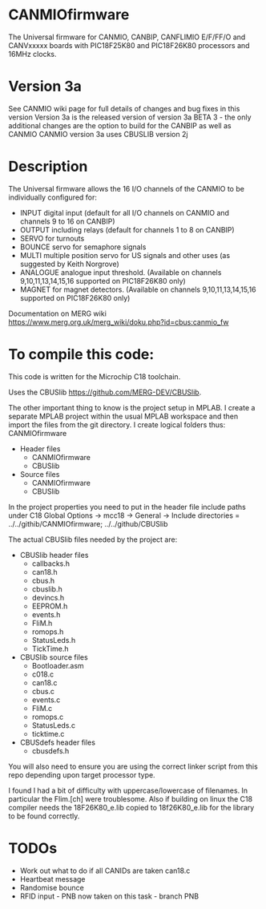 # CANMIOfirmware

The Universal firmware for CANMIO, CANBIP, CANFLIMIO E/F/FF/O and CANVxxxxx boards with PIC18F25K80 and PIC18F26K80 processors and 16MHz clocks.

# Version 3a

See CANMIO wiki page for full details of changes and bug fixes in this version
Version 3a is the released version of version 3a BETA 3 - the only additional changes are the option to build for the CANBIP as well as CANMIO
CANMIO version 3a uses CBUSLIB version 2j


# Description

The Universal firmware allows the 16 I/O channels of the CANMIO to be individually configured for:

  * INPUT digital input (default for all I/O channels on CANMIO and channels 9 to 16 on CANBIP)
  * OUTPUT including relays (default for channels 1 to 8 on CANBIP)
  * SERVO for turnouts
  * BOUNCE servo for semaphore signals
  * MULTI multiple position servo for US signals and other uses (as suggested by Keith Norgrove)
  * ANALOGUE analogue input threshold. (Available on channels 9,10,11,13,14,15,16 supported on PIC18F26K80 only)
  * MAGNET for magnet detectors. (Available on channels 9,10,11,13,14,15,16 supported on PIC18F26K80 only)

Documentation on MERG wiki https://www.merg.org.uk/merg_wiki/doku.php?id=cbus:canmio_fw

# To compile this code:
This code is written for the Microchip C18 toolchain.

Uses the CBUSlib https://github.com/MERG-DEV/CBUSlib.

The other important thing to know is the project setup in MPLAB. I create a separate MPLAB project within the usual MPLAB workspace and then import the files from the git directory. I create logical folders thus:
CANMIOfirmware
  * Header files
    - CANMIOfirmware
    - CBUSlib
  * Source files
    - CANMIOfirmware
    - CBUSlib

In the project properties you need to put in the header file include paths under C18 Global Options -> mcc18 -> General -> Include directories = ../../githib/CANMIOfirmware; ../../github/CBUSlib

The actual CBUSlib files needed by the project are:
  * CBUSlib header files
    - callbacks.h
    - can18.h
    - cbus.h
    - cbuslib.h
    - devincs.h
    - EEPROM.h
    - events.h
    - FliM.h
    - romops.h
    - StatusLeds.h
    - TickTime.h
  * CBUSlib source files
    - Bootloader.asm
    - c018.c
    - can18.c
    - cbus.c
    - events.c
    - FliM.c
    - romops.c
    - StatusLeds.c
    - ticktime.c
  * CBUSdefs header files
    - cbusdefs.h

You will also need to ensure you are using the correct linker script from this repo depending upon target processor type. 

I found I had a bit of difficulty with uppercase/lowercase of filenames. In particular the Flim.[ch] were troublesome.
Also if building on linux the C18 compiler needs the 18F26K80_e.lib copied to 18f26K80_e.lib for the library to be found correctly.

# TODOs
  * Work out what to do if all CANIDs are taken can18.c
  * Heartbeat message
  * Randomise bounce
  * RFID input - PNB now taken on this task - branch PNB
